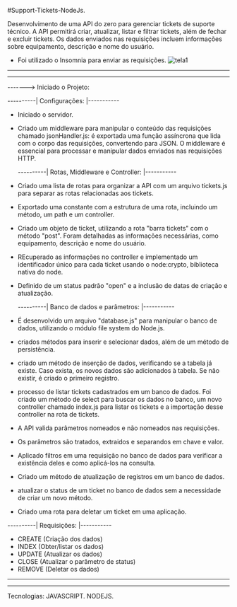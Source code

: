 #Support-Tickets-NodeJs.
 
Desenvolvimento de uma API do zero para gerenciar tickets de suporte técnico. A API permitirá criar, atualizar, listar e filtrar tickets, além de fechar e excluir tickets.
Os dados enviados nas requisições incluem informações sobre equipamento, descrição e nome do usuário.

- Foi utilizado o Insomnia para enviar as requisições.
![tela1](https://github.com/user-attachments/assets/baaaed2e-91aa-493a-b6b5-e35544969a05)

____________________________________________________________________________________________________________________________________________________________________________________________________________________
____________________________________________________________________________________________________________________________________________________________________________________________________________________
-------> Iniciado o Projeto:

  ----------| Configurações: |-----------

- Iniciado o servidor.
- Criado um middleware para manipular o conteúdo das requisições chamado jsonHandler.js: é exportada uma função assíncrona que lida com o corpo das requisições, convertendo para JSON.
O middleware é essencial para processar e manipular dados enviados nas requisições HTTP.

  ----------| Rotas, Middleware e Controller: |-----------
  
- Criado uma lista de rotas para organizar a API com um arquivo tickets.js para separar as rotas relacionadas aos tickets.
- Exportado uma constante com a estrutura de uma rota, incluindo um método, um path e um controller. 
- Criado um objeto de ticket, utilizando a rota "barra tickets" com o método "post". Foram detalhadas as informações necessárias, como equipamento, descrição e nome do usuário.
- REcuperado as informações no controller e implementado um identificador único para cada ticket usando o node:crypto, biblioteca nativa do node.
- Definido de um status padrão "open" e a inclusão de datas de criação e atualização.
  
  ----------| Banco de dados e parâmetros: |-----------

- É desenvolvido um arquivo "database.js" para manipular o banco de dados, utilizando o módulo file system do Node.js.
- criados métodos para inserir e selecionar dados, além de um método de persistência.
- criado um método de inserção de dados, verificando se a tabela já existe. Caso exista, os novos dados são adicionados à tabela. Se não existir, é criado o primeiro registro.
- processo de listar tickets cadastrados em um banco de dados. Foi criado um método de select para buscar os dados no banco, um novo controller chamado index.js para listar os tickets e a importação desse controller na rota de tickets.
- A API valida parâmetros nomeados e não nomeados nas requisições.
- Os parâmetros são tratados, extraidos e separandos em chave e valor.
- Aplicado filtros em uma requisição no banco de dados para verificar a existência deles e como aplicá-los na consulta.
- Criado um método de atualização de registros em um banco de dados.
- atualizar o status de um ticket no banco de dados sem a necessidade de criar um novo método.
- Criado uma rota para deletar um ticket em uma aplicação.
  
----------| Requisições: |-----------

- CREATE (Criação dos dados)
- INDEX  (Obter/listar os dados)
- UPDATE (Atualizar os dados)
- CLOSE (Atualizar o parâmetro de status)
- REMOVE (Deletar os dados)

____________________________________________________________________________________________________________________________________________________________________________________________________________________
____________________________________________________________________________________________________________________________________________________________________________________________________________________

Tecnologias: JAVASCRIPT. NODEJS.




 
 
